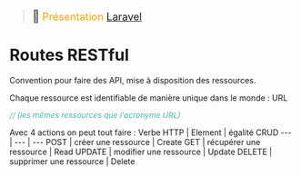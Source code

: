 > <span style="font-size: 1.5em">📖</span> <span style="color: orange; font-size: 1.3em;">Présentation [Laravel](https://github.com/HE-Arc/slides-devweb/blob/master/src/03-Laravel.md)</span>

# Routes RESTful
Convention pour faire des API, mise à disposition des ressources.

Chaque ressource est identifiable de manière unique dans le monde : URL

<span style="color: #46b7ae; font-style: italic; font-size: 0.85rem">// (les mêmes ressources que l'acronyme URL)</span> 

Avec 4 actions on peut tout faire :
Verbe HTTP | Element | égalité CRUD
--- | --- | ---
POST | créer une ressource | Create
GET | récupérer une ressource | Read
UPDATE | modifier une ressource | Update
DELETE | supprimer une ressource | Delete
